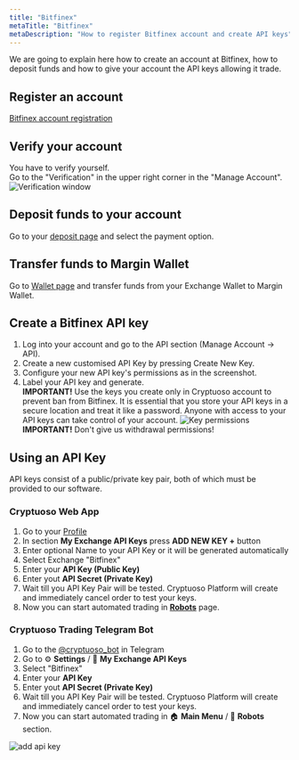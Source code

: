 ```yaml
---
title: "Bitfinex"
metaTitle: "Bitfinex"
metaDescription: "How to register Bitfinex account and create API keys"
---
```


We are going to explain here how to create an account at Bitfinex, how to deposit funds and how to give your account the API keys allowing it trade.

## Register an account

[Bitfinex account registration](https://www.bitfinex.com/?refcode=BBRrpRJZ)

## Verify your account

You have to verify yourself.  
Go to the "Verification" in the upper right corner in the "Manage Account".
![Verification window](https://support.cryptuoso.com/bitfinex_verification.png)

## Deposit funds to your account

Go to your [deposit page](https://www.bitfinex.com/deposit) and select the payment option.

## Transfer funds to Margin Wallet

Go to [Wallet page](https://www.bitfinex.com/wallets) and transfer funds from your Exchange Wallet to Margin Wallet.

## Create a Bitfinex API key

1. Log into your account and go to the API section (Manage Account -> API).
2. Create a new customised API Key by pressing Create New Key.
3. Configure your new API key's permissions as in the screenshot.
4. Label your API key and generate.  
   **IMPORTANT!** Use the keys you create only in Cryptuoso account to prevent ban from Bitfinex. It is essential that you store your API keys in a secure location and treat it like a password. Anyone with access to your API keys can take control of your account.
   ![Key permissions](https://support.cryptuoso.com/bitfinex_keys.png)
   **IMPORTANT!** Don't give us withdrawal permissions!

## Using an API Key

API keys consist of a public/private key pair, both of which must be provided to our software.

### Cryptuoso Web App

1. Go to your [Profile](https://cryptuoso.com/profile)
2. In section **My Exchange API Keys** press **ADD NEW KEY +** button
3. Enter optional Name to your API Key or it will be generated automatically
4. Select Exchange "Bitfinex"
5. Enter your **API Key (Public Key)**
6. Enter yout **API Secret (Private Key)**
7. Wait till you API Key Pair will be tested. Cryptuoso Platform will create and immediately cancel order to test your keys.
8. Now you can start automated trading in **[Robots](https://cryptuoso.com/robots)** page.

### Cryptuoso Trading Telegram Bot

1. Go to the [@cryptuoso_bot](https://clc.la/cryptuoso_bot_beta) in Telegram
2. Go to ⚙️ **Settings** / 🔐 **My Exchange API Keys**
3. Select "Bitfinex"
4. Enter your **API Key**
5. Enter yout **API Secret (Private Key)**
6. Wait till you API Key Pair will be tested. Cryptuoso Platform will create and immediately cancel order to test your keys.
7. Now you can start automated trading in 🏠 **Main Menu** / 🤖 **Robots** section.

![add api key](https://support.cryptuoso.com/add_api_key.gif)

